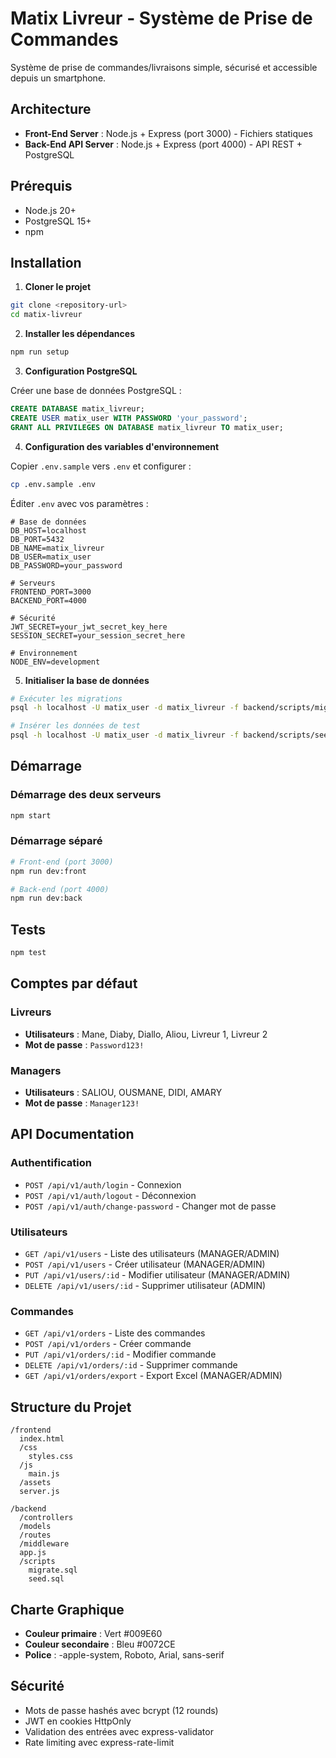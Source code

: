 # Matix Livreur - Système de Prise de Commandes

Système de prise de commandes/livraisons simple, sécurisé et accessible depuis un smartphone.

## Architecture

- **Front-End Server** : Node.js + Express (port 3000) - Fichiers statiques
- **Back-End API Server** : Node.js + Express (port 4000) - API REST + PostgreSQL

## Prérequis

- Node.js 20+
- PostgreSQL 15+
- npm

## Installation

1. **Cloner le projet**
```bash
git clone <repository-url>
cd matix-livreur
```

2. **Installer les dépendances**
```bash
npm run setup
```

3. **Configuration PostgreSQL**

Créer une base de données PostgreSQL :
```sql
CREATE DATABASE matix_livreur;
CREATE USER matix_user WITH PASSWORD 'your_password';
GRANT ALL PRIVILEGES ON DATABASE matix_livreur TO matix_user;
```

4. **Configuration des variables d'environnement**

Copier `.env.sample` vers `.env` et configurer :
```bash
cp .env.sample .env
```

Éditer `.env` avec vos paramètres :
```
# Base de données
DB_HOST=localhost
DB_PORT=5432
DB_NAME=matix_livreur
DB_USER=matix_user
DB_PASSWORD=your_password

# Serveurs
FRONTEND_PORT=3000
BACKEND_PORT=4000

# Sécurité
JWT_SECRET=your_jwt_secret_key_here
SESSION_SECRET=your_session_secret_here

# Environnement
NODE_ENV=development
```

5. **Initialiser la base de données**
```bash
# Exécuter les migrations
psql -h localhost -U matix_user -d matix_livreur -f backend/scripts/migrate.sql

# Insérer les données de test
psql -h localhost -U matix_user -d matix_livreur -f backend/scripts/seed.sql
```

## Démarrage

### Démarrage des deux serveurs
```bash
npm start
```

### Démarrage séparé
```bash
# Front-end (port 3000)
npm run dev:front

# Back-end (port 4000)
npm run dev:back
```

## Tests

```bash
npm test
```

## Comptes par défaut

### Livreurs
- **Utilisateurs** : Mane, Diaby, Diallo, Aliou, Livreur 1, Livreur 2
- **Mot de passe** : `Password123!`

### Managers
- **Utilisateurs** : SALIOU, OUSMANE, DIDI, AMARY
- **Mot de passe** : `Manager123!`

## API Documentation

### Authentification
- `POST /api/v1/auth/login` - Connexion
- `POST /api/v1/auth/logout` - Déconnexion
- `POST /api/v1/auth/change-password` - Changer mot de passe

### Utilisateurs
- `GET /api/v1/users` - Liste des utilisateurs (MANAGER/ADMIN)
- `POST /api/v1/users` - Créer utilisateur (MANAGER/ADMIN)
- `PUT /api/v1/users/:id` - Modifier utilisateur (MANAGER/ADMIN)
- `DELETE /api/v1/users/:id` - Supprimer utilisateur (ADMIN)

### Commandes
- `GET /api/v1/orders` - Liste des commandes
- `POST /api/v1/orders` - Créer commande
- `PUT /api/v1/orders/:id` - Modifier commande
- `DELETE /api/v1/orders/:id` - Supprimer commande
- `GET /api/v1/orders/export` - Export Excel (MANAGER/ADMIN)

## Structure du Projet

```
/frontend
  index.html
  /css
    styles.css
  /js
    main.js
  /assets
  server.js

/backend
  /controllers
  /models
  /routes
  /middleware
  app.js
  /scripts
    migrate.sql
    seed.sql
```

## Charte Graphique

- **Couleur primaire** : Vert #009E60
- **Couleur secondaire** : Bleu #0072CE
- **Police** : -apple-system, Roboto, Arial, sans-serif

## Sécurité

- Mots de passe hashés avec bcrypt (12 rounds)
- JWT en cookies HttpOnly
- Validation des entrées avec express-validator
- Rate limiting avec express-rate-limit 
